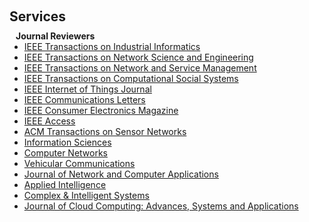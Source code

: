 <h1 id="services"></h1>

<h2 style="margin: 60px 0px 10px;">Services</h2>

<h4 style="margin:0 10px 0;">Journal Reviewers</h4>

<ul style="margin:0 0 20px;">
  <li><a href="https://www.ieee-ies.org/pubs/transactions-on-industrial-informatics" target="_blank" rel="noopener noreferrer"><autocolor>IEEE Transactions on Industrial Informatics</autocolor></a></li>
  <li><a href="https://www.comsoc.org/publications/journals/ieee-tnse" target="_blank" rel="noopener noreferrer"><autocolor>IEEE Transactions on Network Science and Engineering</autocolor></a></li>
  <li><a href="https://www.comsoc.org/publications/journals/ieee-tnsm" target="_blank" rel="noopener noreferrer"><autocolor>IEEE Transactions on Network and Service Management</autocolor></a></li>
    <li><a href="https://www.ieeesmc.org/publications/transactions-on-computational-social-systems/" target="_blank" rel="noopener noreferrer"><autocolor>IEEE Transactions on Computational Social Systems</autocolor></a></li>
  <li><a href="https://ieee-iotj.org" target="_blank" rel="noopener noreferrer"><autocolor>IEEE Internet of Things Journal</autocolor></a></li>
  <li><a href="https://www.comsoc.org/publications/journals/ieee-comml" target="_blank" rel="noopener noreferrer"><autocolor>IEEE Communications Letters</autocolor></a></li>
  <li><a href="https://ctsoc.ieee.org/publications/ieee-consumer-electronics-magazine.html" target="_blank" rel="noopener noreferrer"><autocolor>IEEE Consumer Electronics Magazine</autocolor></a></li>
  <li><a href="https://ieeeaccess.ieee.org/" target="_blank" rel="noopener noreferrer"><autocolor>IEEE Access</autocolor></a></li>
  <li><a href="https://dl.acm.org/journal/tosn" target="_blank" rel="noopener noreferrer"><autocolor>ACM Transactions on Sensor Networks</autocolor></a></li>
  <li><a href="https://www.sciencedirect.com/journal/information-sciences" target="_blank" rel="noopener noreferrer"><autocolor>Information Sciences</autocolor></a></li>
  <li><a href="https://www.sciencedirect.com/journal/computer-networks" target="_blank" rel="noopener noreferrer"><autocolor>Computer Networks</autocolor></a></li>
  <li><a href="https://www.sciencedirect.com/journal/vehicular-communications" target="_blank" rel="noopener noreferrer"><autocolor>Vehicular Communications</autocolor></a></li>
  <li><a href="https://www.sciencedirect.com/journal/journal-of-network-and-computer-applications" target="_blank" rel="noopener noreferrer"><autocolor>Journal of Network and Computer Applications</autocolor></a></li>
  <li><a href="https://link.springer.com/journal/10489" target="_blank" rel="noopener noreferrer"><autocolor>Applied Intelligence</autocolor></a></li>
  <li><a href="https://link.springer.com/journal/40747" target="_blank" rel="noopener noreferrer"><autocolor>Complex & Intelligent Systems</autocolor></a></li>
  <li><a href="https://journalofcloudcomputing.springeropen.com/" target="_blank" rel="noopener noreferrer"><autocolor>Journal of Cloud Computing: Advances, Systems and Applications</autocolor></a></li>
</ul>